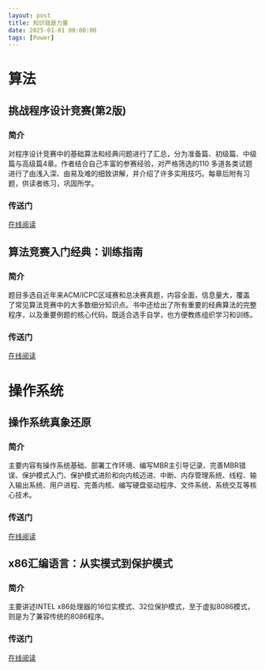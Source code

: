```yaml
---
layout: post
title: 知识就是力量
date: 2025-01-01 00:00:00
tags: [Power]
---
```

# 算法
## 挑战程序设计竞赛(第2版)
### 简介
对程序设计竞赛中的基础算法和经典问题进行了汇总，分为准备篇、初级篇、中级篇与高级篇4章。作者结合自己丰富的参赛经验，对严格筛选的110 多道各类试题进行了由浅入深、由易及难的细致讲解，并介绍了许多实用技巧。每章后附有习题，供读者练习，巩固所学。
### 传送门

[在线阅读](http://book.bybyte.cn/#s/8Iycg6mQ)

## 算法竞赛入门经典：训练指南
### 简介
题目多选自近年来ACM/ICPC区域赛和总决赛真题，内容全面，信息量大，覆盖了常见算法竞赛中的大多数细分知识点。书中还给出了所有重要的经典算法的完整程序，以及重要例题的核心代码，既适合选手自学，也方便教练组织学习和训练。
### 传送门

[在线阅读](http://book.bybyte.cn/#s/8Iyc5HIg)

# 操作系统
## 操作系统真象还原
### 简介

主要内容有操作系统基础、部署工作环境、编写MBR主引导记录、完善MBR错误、保护模式入门、保护模式进阶和向内核迈进、中断、内存管理系统、线程、输入输出系统、用户进程、完善内核、编写硬盘驱动程序、文件系统、系统交互等核心技术。

### 传送门

[在线阅读](http://book.bybyte.cn/#s/8IxAMWaw)

## x86汇编语言：从实模式到保护模式
### 简介
主要讲述INTEL x86处理器的16位实模式、32位保护模式，至于虚拟8086模式，则是为了兼容传统的8086程序。

### 传送门

[在线阅读](http://book.bybyte.cn/#s/8Iw66KSg)
